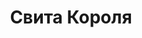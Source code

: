 ---
draft: false
slug: svita-korolia-8b4625a0
title: Свита Короля
type: books
params:
  authors:
  - Nora Sakavic, Нора Сакавич
  bookTitle: Свита Короля
  book_description: Время на исходе. Оказавшись в Университете Пальметто, Нил Джостен
    знал, что не доживет до конца года, но теперь, когда смерть не за горами, он больше
    чем прежде хочет жить. <br /><br />Дружба с Лисами была опрометчивой затеей, а
    поцелуй с одним из них — затеей немыслимой. Пока «Лисы» пытаются во что бы то
    ни стало выйти в финал чемпионата, Нил сражается за свою жизнь, ведь теперь ей
    угрожает не только Рико Морияма, но и мафиозный клан Балтиморского Мясника. Правда
    — единственный шанс Нила на спасение, однако она может привести к гибели всех,
    кто ему дорог...
  cover: https://images-na.ssl-images-amazon.com/images/S/compressed.photo.goodreads.com/books/1622834527i/58260738.jpg
  isbn: '9785604588970'
  languages:
  - Русский
  goodreads_link: https://www.goodreads.com/book/show/58260738
  page_count: '560'
  publishers:
  - Popcorn books
  russian_audioversion: 'no'
  russian_translation_status: exists
  series: All for the Game
  short_book_description: Время на исходе. Оказавшись в Университете Пальметто, Нил
    Джостен знал, что не доживет до конца года, но теперь, когда смерть не за горами,
    он больше чем прежде хочет жить.
  tags:
  - LGBTQ+
  - contemporary
  - fiction
  - gay
  - male-male romance
  - new adult (NA)
  - queer
  - romance
  - sports
  - young adult (YA)
---